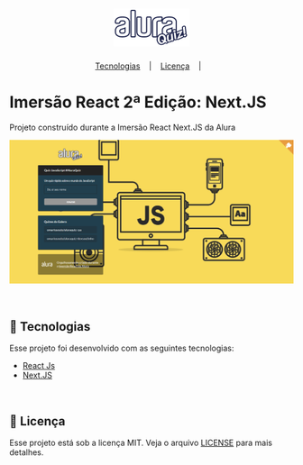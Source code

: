 <h1 align="center">
  <img alt="Logo Alura Quiz" src=".github/logoAlura.png" /> 
</h1>

<p align="center">
  <a href="#-tecnologias">Tecnologias</a> &nbsp;&nbsp;&nbsp;|&nbsp;&nbsp;&nbsp;
  <a href="#-licença">Licença</a> &nbsp;&nbsp;&nbsp;|&nbsp;&nbsp;&nbsp;
</p>

# Imersão React 2ª Edição: Next.JS 
Projeto construído durante a Imersão React Next.JS da Alura

<p align="center">
  <img alt="Alura Quiz Home" src=".github/aluraquiz.png" />
</p>

<br/>

## 🚀 Tecnologias 

Esse projeto foi desenvolvido com as seguintes tecnologias:

* [React Js](https://reactjs.org)
* [Next.JS](https://nextjs.org)

<br/>

## 📝 Licença 
Esse projeto está sob a licença MIT. Veja o arquivo [LICENSE](LICENSE.md) para mais detalhes.
